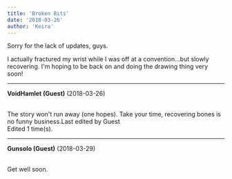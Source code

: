 ```yaml
---
title: 'Broken Bits'
date: '2018-03-26'
author: 'Keira'
---
```


<p>Sorry for the lack of updates, guys.</p><p>I actually fractured my wrist while I was off at a convention...but slowly recovering. I'm hoping to be back on and doing the drawing thing very soon!</p>

---
**VoidHamlet (Guest)** (2018-03-26)

<br> The story won't run away (one hopes). Take your time, recovering bones is no funny business.Last edited by Guest<br>Edited 1 time(s).

---
**Gunsolo (Guest)** (2018-03-29)

<br> Get well soon. <br>

